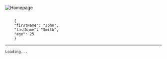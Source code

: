 ![Homepage](../fiatConnect/images/homepage.png)

```

    {
    "firstName": "John",
    "lastName": "Smith",
    "age": 25
    }

```

---

`Loading...`
